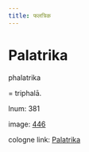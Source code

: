 ```yaml
---
title: फलत्रिक
---
```


# Palatrika

phalatrika  <div n="P" />= triphalā.

lnum: 381

image: [446](https://www.sanskrit-lexicon.uni-koeln.de/scans/csl-apidev/servepdf.php?dict=snp&page=446)

cologne link: [Palatrika](https://sanskrit-lexicon.uni-koeln.de/scans/csl-apidev/getword.php?dict=snp&key=Palatrika)

